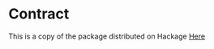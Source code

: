 # Contract

This is a copy of the package distributed on Hackage [Here](https://hackage.haskell.org/package/Contract)
